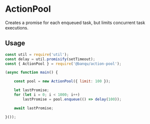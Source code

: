 ActionPool
==========

Creates a promise for each enqueued task, but limits concurrent task executions. 


## Usage

```js
const util = require('util');
const delay = util.promisify(setTimeout);
const { ActionPool } = require('@banqu/action-pool');

(async function main() {

	const pool = new ActionPool({ limit: 100 });

	let lastPromise;
	for (let i = 0; i < 1000; i++) 
		lastPromise = pool.enqueue(() => delay(100));

	await lastPromise;

}());
```
